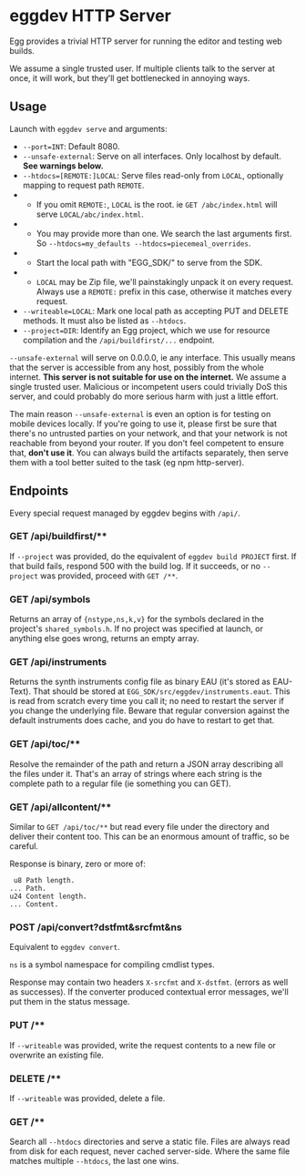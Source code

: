 # eggdev HTTP Server

Egg provides a trivial HTTP server for running the editor and testing web builds.

We assume a single trusted user. If multiple clients talk to the server at once,
it will work, but they'll get bottlenecked in annoying ways.

## Usage

Launch with `eggdev serve` and arguments:
- `--port=INT`: Default 8080.
- `--unsafe-external`: Serve on all interfaces. Only localhost by default. **See warnings below.**
- `--htdocs=[REMOTE:]LOCAL`: Serve files read-only from `LOCAL`, optionally mapping to request path `REMOTE`.
- - If you omit `REMOTE:`, `LOCAL` is the root. ie `GET /abc/index.html` will serve `LOCAL/abc/index.html`.
- - You may provide more than one. We search the last arguments first. So `--htdocs=my_defaults --htdocs=piecemeal_overrides`.
- - Start the local path with "EGG_SDK/" to serve from the SDK.
- - `LOCAL` may be Zip file, we'll painstakingly unpack it on every request. Always use a `REMOTE:` prefix in this case, otherwise it matches every request.
- `--writeable=LOCAL`: Mark one local path as accepting PUT and DELETE methods. It must also be listed as `--htdocs`.
- `--project=DIR`: Identify an Egg project, which we use for resource compilation and the `/api/buildfirst/...` endpoint.

`--unsafe-external` will serve on 0.0.0.0, ie any interface.
This usually means that the server is accessible from any host, possibly from the whole internet.
**This server is not suitable for use on the internet.**
We assume a single trusted user.
Malicious or incompetent users could trivially DoS this server, and could probably do more serious harm with just a little effort.

The main reason `--unsafe-external` is even an option is for testing on mobile devices locally.
If you're going to use it, please first be sure that there's no untrusted parties on your network,
and that your network is not reachable from beyond your router.
If you don't feel competent to ensure that, **don't use it**.
You can always build the artifacts separately, then serve them with a tool better suited to the task (eg npm http-server).

## Endpoints

Every special request managed by eggdev begins with `/api/`.

### GET /api/buildfirst/**

If `--project` was provided, do the equivalent of `eggdev build PROJECT` first.
If that build fails, respond 500 with the build log.
If it succeeds, or no `--project` was provided, proceed with `GET /**`.

### GET /api/symbols

Returns an array of `{nstype,ns,k,v}` for the symbols declared in the project's `shared_symbols.h`.
If no project was specified at launch, or anything else goes wrong, returns an empty array.

### GET /api/instruments

Returns the synth instruments config file as binary EAU (it's stored as EAU-Text).
That should be stored at `EGG_SDK/src/eggdev/instruments.eaut`.
This is read from scratch every time you call it; no need to restart the server if you change the underlying file.
Beware that regular conversion against the default instruments does cache, and you do have to restart to get that.

### GET /api/toc/**

Resolve the remainder of the path and return a JSON array describing all the files under it.
That's an array of strings where each string is the complete path to a regular file (ie something you can GET).

### GET /api/allcontent/**

Similar to `GET /api/toc/**` but read every file under the directory and deliver their content too.
This can be an enormous amount of traffic, so be careful.

Response is binary, zero or more of:
```
 u8 Path length.
... Path.
u24 Content length.
... Content.
```

### POST /api/convert?dstfmt&srcfmt&ns

Equivalent to `eggdev convert`.

`ns` is a symbol namespace for compiling cmdlist types.

Response may contain two headers `X-srcfmt` and `X-dstfmt`. (errors as well as successes).
If the converter produced contextual error messages, we'll put them in the status message.

### PUT /**

If `--writeable` was provided, write the request contents to a new file or overwrite an existing file.

### DELETE /**

If `--writeable` was provided, delete a file.

### GET /**

Search all `--htdocs` directories and serve a static file.
Files are always read from disk for each request, never cached server-side.
Where the same file matches multiple `--htdocs`, the last one wins.

